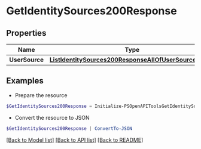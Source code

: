 # GetIdentitySources200Response
## Properties

Name | Type | Description | Notes
------------ | ------------- | ------------- | -------------
**UserSource** | [**ListIdentitySources200ResponseAllOfUserSourcesInner**](ListIdentitySources200ResponseAllOfUserSourcesInner.md) |  | [optional] 

## Examples

- Prepare the resource
```powershell
$GetIdentitySources200Response = Initialize-PSOpenAPIToolsGetIdentitySources200Response  -UserSource null
```

- Convert the resource to JSON
```powershell
$GetIdentitySources200Response | ConvertTo-JSON
```

[[Back to Model list]](../README.md#documentation-for-models) [[Back to API list]](../README.md#documentation-for-api-endpoints) [[Back to README]](../README.md)

